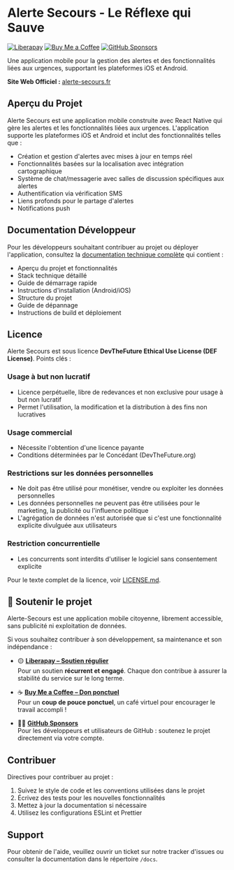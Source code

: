 # Alerte Secours - Le Réflexe qui Sauve

[![Liberapay](https://img.shields.io/liberapay/receives/alerte-secours.svg?logo=liberapay)](https://liberapay.com/alerte-secours)
[![Buy Me a Coffee](https://img.shields.io/badge/buy%20me%20a%20coffee-donate-yellow.svg?logo=buy-me-a-coffee)](https://buymeacoffee.com/alerte-secours)
[![GitHub Sponsors](https://img.shields.io/github/sponsors/alerte-secours?style=social)](https://github.com/sponsors/alerte-secours)

Une application mobile pour la gestion des alertes et des fonctionnalités liées aux urgences, supportant les plateformes iOS et Android.

**Site Web Officiel :** [alerte-secours.fr](https://alerte-secours.fr)

## Aperçu du Projet

Alerte Secours est une application mobile construite avec React Native qui gère les alertes et les fonctionnalités liées aux urgences. L'application supporte les plateformes iOS et Android et inclut des fonctionnalités telles que :

- Création et gestion d'alertes avec mises à jour en temps réel
- Fonctionnalités basées sur la localisation avec intégration cartographique
- Système de chat/messagerie avec salles de discussion spécifiques aux alertes
- Authentification via vérification SMS
- Liens profonds pour le partage d'alertes
- Notifications push

## Documentation Développeur

Pour les développeurs souhaitant contribuer au projet ou déployer l'application, consultez la [documentation technique complète](DEVELOPER.md) qui contient :

- Aperçu du projet et fonctionnalités
- Stack technique détaillé
- Guide de démarrage rapide
- Instructions d'installation (Android/iOS)
- Structure du projet
- Guide de dépannage
- Instructions de build et déploiement

## Licence

Alerte Secours est sous licence **DevTheFuture Ethical Use License (DEF License)**. Points clés :

### Usage à but non lucratif
- Licence perpétuelle, libre de redevances et non exclusive pour usage à but non lucratif
- Permet l'utilisation, la modification et la distribution à des fins non lucratives

### Usage commercial
- Nécessite l'obtention d'une licence payante
- Conditions déterminées par le Concédant (DevTheFuture.org)

### Restrictions sur les données personnelles
- Ne doit pas être utilisé pour monétiser, vendre ou exploiter les données personnelles
- Les données personnelles ne peuvent pas être utilisées pour le marketing, la publicité ou l'influence politique
- L'agrégation de données n'est autorisée que si c'est une fonctionnalité explicite divulguée aux utilisateurs

### Restriction concurrentielle
- Les concurrents sont interdits d'utiliser le logiciel sans consentement explicite

Pour le texte complet de la licence, voir [LICENSE.md](LICENSE.md).

## 💙 Soutenir le projet

Alerte-Secours est une application mobile citoyenne, librement accessible, sans publicité ni exploitation de données.

Si vous souhaitez contribuer à son développement, sa maintenance et son indépendance :

- 🟡 **[Liberapay – Soutien régulier](https://liberapay.com/alerte-secours)**  
  Pour un soutien **récurrent et engagé**. Chaque don contribue à assurer la stabilité du service sur le long terme.

- ☕ **[Buy Me a Coffee – Don ponctuel](https://buymeacoffee.com/alerte-secours)**  
  Pour un **coup de pouce ponctuel**, un café virtuel pour encourager le travail accompli !

- 🧑‍💻 **[GitHub Sponsors](https://github.com/sponsors/alerte-secours)**  
  Pour les développeurs et utilisateurs de GitHub : soutenez le projet directement via votre compte.

## Contribuer

Directives pour contribuer au projet :

1. Suivez le style de code et les conventions utilisées dans le projet
2. Écrivez des tests pour les nouvelles fonctionnalités
3. Mettez à jour la documentation si nécessaire
4. Utilisez les configurations ESLint et Prettier

## Support

Pour obtenir de l'aide, veuillez ouvrir un ticket sur notre tracker d'issues ou consulter la documentation dans le répertoire `/docs`.

